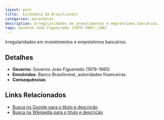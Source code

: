 ```yaml
---
layout: post
title:  Escândalo da Brasilinvest
categories: escandalos
description: Irregularidades em investimentos e empréstimos bancários.
tags: Governo João Figueiredo (1979-1985),1982
---
```


Irregularidades em investimentos e empréstimos bancários.

## Detalhes
- **Governo**: Governo João Figueiredo (1979-1985)
- **Envolvidos**: Banco Brasilinvest, autoridades financeiras.
- **Consequências**: 

## Links Relacionados
- [Busca no Google para o título e descrição](https://www.google.com/search?q=Esc%C3%A2ndalo%20da%20Brasilinvest%20Irregularidades%20em%20investimentos%20e%20empr%C3%A9stimos%20banc%C3%A1rios.%20Governo%20Jo%C3%A3o%20Figueiredo%20%281979-1985%29)
- [Busca na Wikipedia para o título e descrição](https://en.wikipedia.org/w/index.php?search=Esc%C3%A2ndalo%20da%20Brasilinvest%20Irregularidades%20em%20investimentos%20e%20empr%C3%A9stimos%20banc%C3%A1rios.%20Governo%20Jo%C3%A3o%20Figueiredo%20%281979-1985%29)
